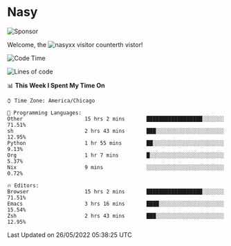 # Nasy

<!--
<p align="center">
<img height="200" src="https://github-readme-stats.vercel.app/api?username=nasyxx&count_private=true&show_icons=true&theme=dracula&include_all_commits=true"/>
<img height="200" src="https://github-readme-stats.vercel.app/api/top-langs/?username=nasyxx&theme=dracula&hide=html,jupyter+notebook&count_private=true&show_icons=true"/>
</p>

  
----------------
-->

![Sponsor](https://img.shields.io/static/v1.svg?label=Sponsor&message=%E2%9D%A4&logo=GitHub&style=flat&color=pink)
 
Welcome, the ![nasyxx visitor counter](https://count.getloli.com/get/@nasyxx?theme=rule34)th vistor!
 
<!--START_SECTION:waka-->
![Code Time](http://img.shields.io/badge/Code%20Time-0%20secs-blue)

![Lines of code](https://img.shields.io/badge/From%20Hello%20World%20I%27ve%20Written-5%20Million%20lines%20of%20code-blue)

📊 **This Week I Spent My Time On** 

```text
⌚︎ Time Zone: America/Chicago

💬 Programming Languages: 
Other                    15 hrs 2 mins       ██████████████████░░░░░░░   71.51% 
sh                       2 hrs 43 mins       ███░░░░░░░░░░░░░░░░░░░░░░   12.95% 
Python                   1 hr 55 mins        ██░░░░░░░░░░░░░░░░░░░░░░░   9.13% 
Org                      1 hr 7 mins         █░░░░░░░░░░░░░░░░░░░░░░░░   5.37% 
Nix                      9 mins              ░░░░░░░░░░░░░░░░░░░░░░░░░   0.72%

🔥 Editors: 
Browser                  15 hrs 2 mins       ██████████████████░░░░░░░   71.51% 
Emacs                    3 hrs 16 mins       ████░░░░░░░░░░░░░░░░░░░░░   15.54% 
Zsh                      2 hrs 43 mins       ███░░░░░░░░░░░░░░░░░░░░░░   12.95%

```


 Last Updated on 26/05/2022 05:38:25 UTC
<!--END_SECTION:waka-->

<!-- ![visitors](https://visitor-badge.laobi.icu/badge?page_id=nasyxx.nasyxx) -->
